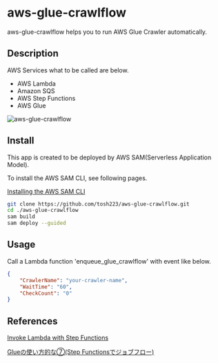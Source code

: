 # aws-glue-crawlflow

aws-glue-crawlflow helps you to run AWS Glue Crawler automatically.

## Description

AWS Services what to be called are below.

- AWS Lambda
- Amazon SQS
- AWS Step Functions
- AWS Glue

![aws-glue-crawlflow](https://github.com/tosh223/aws-glue-crawlflow/blob/master/drawio/aws-glue-crawlflow.svg)

## Install

This app is created to be deployed by AWS SAM(Serverless Application Model).

To install the AWS SAM CLI, see following pages.

[Installing the AWS SAM CLI](https://docs.aws.amazon.com/serverless-application-model/latest/developerguide/serverless-sam-cli-install.html)

```bash
git clone https://github.com/tosh223/aws-glue-crawlflow.git
cd ./aws-glue-crawlflow
sam build
sam deploy --guided
```

## Usage

Call a Lambda function 'enqueue_glue_crawlflow' with event like below.

```json
{
    "CrawlerName": "your-crawler-name",
    "WaitTime": "60",
    "CheckCount": "0"
}
```

## References

[Invoke Lambda with Step Functions](https://docs.aws.amazon.com/step-functions/latest/dg/connect-lambda.html)

[Glueの使い方的な⑦(Step Functionsでジョブフロー)](https://qiita.com/pioho07/items/f8a2fd946fc391f89c97)

